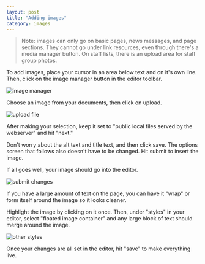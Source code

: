 ```yaml
---
layout: post
title: "Adding images"
category: images
---
```


> Note: images can only go on basic pages, news messages, and page sections. They cannot go under link resources, even through there's a media manager button. On staff lists, there is an upload area for staff group photos.

To add images, place your cursor in an area below text and on it's own line. Then, click on the image manager button in the editor toolbar. 

![image manager](/schoolsites-help/images/pages/image-manager.png)

Choose an image from your documents, then click on upload. 

![upload file](/schoolsites-help/images/pages/upload-file.png)

After making your selection, keep it set to "public local files served by the webserver" and hit "next."

Don't worry about the alt text and title text, and then click save. The options screen that follows also doesn't have to be changed. 
Hit submit to insert the image. 

If all goes well, your image should go into the editor.

![submit changes](/schoolsites-help/images/pages/submitted-image.png)

If you have a large amount of text on the page, you can have it "wrap" or form itself around the image so it looks cleaner. 

Highlight the image by clicking on it once. Then, under "styles" in your editor, select "floated image container" and any large block of text should merge around the image. 

![other styles](/schoolsites-help/images/pages/other-styles.png)

Once your changes are all set in the editor, hit "save" to make everything live.